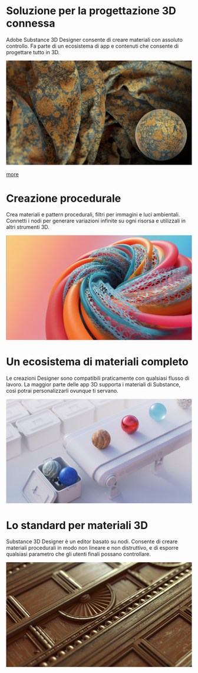 # Soluzione per la progettazione 3D connessa
Adobe Substance 3D Designer consente di creare materiali con assoluto controllo. Fa parte di un ecosistema di app e contenuti che consente di progettare tutto in 3D.

![visual](feature_1.png)

[more](https://www.adobe.com/go/substance-3d-ccd-banner_it)

# Creazione procedurale
Crea materiali e pattern procedurali, filtri per immagini e luci ambientali. Connetti i nodi per generare variazioni infinite su ogni risorsa e utilizzali in altri strumenti 3D.

![visual](feature_2.png)

# Un ecosistema di materiali completo
Le creazioni Designer sono compatibili praticamente con qualsiasi flusso di lavoro. La maggior parte delle app 3D supporta i materiali di Substance, così potrai personalizzarli ovunque ti servano.

![visual](feature_3.png)

# Lo standard per materiali 3D
Substance 3D Designer è un editor basato su nodi. Consente di creare materiali procedurali in modo non lineare e non distruttivo, e di esporre qualsiasi parametro che gli utenti finali possano controllare.

![visual](feature_4.png)